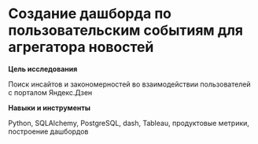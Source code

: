 #  Создание дашборда по пользовательским событиям для агрегатора новостей

**Цель исследования**

Поиск инсайтов и закономерностей во взаимодействии пользователей с порталом Яндекс.Дзен

**Навыки и инструменты**

Python,
SQLAlchemy,
PostgreSQL,
dash,
Tableau,
продуктовые метрики,
построение дашбордов

